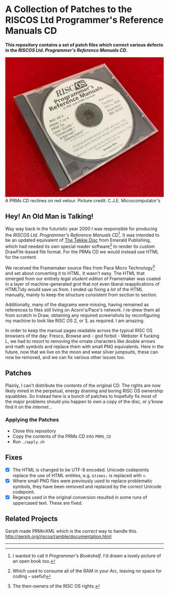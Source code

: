 A Collection of Patches to the RISCOS Ltd Programmer's Reference Manuals CD
===========================================================================

**This repository contains a set of patch files which correct various defects in the _RISCOS Ltd. Programmer's Reference Manuals CD_.**

![CD](velour.jpg)
A PRMs CD reclines on red velour. Picture credit: C.J.E. Microcomputator's

Hey! An Old Man is Talking!
---------------------------
Way way back in the futuristic year 2000 I was responsible for producing the _RISCOS Ltd. Programmer's Reference Manuals CD_[^1]. It was intended to be an updated equivalent of [The Tekkie Disc](https://archive.org/details/the-tekkie-disc) from Emerald Publishing, which had needed its own special reader software[^2] to render its custom DrawFile-based file format. For the PRMs CD we would instead use HTML for the content.

We received the Framemaker source files from Pace Micro Technology[^3] and set about converting it to HTML. It wasn't easy. The HTML that emerged from our entirely legal _student edition_ of Framemaker was coated in a layer of machine-generated grot that not even liberal reapplications of HTMLTidy would save us from. I ended up fixing a *lot* of the HTML manually, mainly to keep the structure consistent from section to section.

Additionally, many of the diagrams were missing, having remained as references to files still living on Acorn's/Pace's network. I re-drew them all from scratch in Draw, obtaining any required screenshots by reconfiguring my machine to look like RISC OS 2, or 3, as required. I am amazing.

In order to keep the manual pages readable across the typical RISC OS browsers of the day: Fresco, Browse and - god forbid - Webster X fucking L, we had to resort to removing the ornate characters like double arrows and math symbols and replace them with small PNG equivalents. Here in the future, now that we live on the moon and wear silver jumpsuits, these can now be removed, and we can fix various other issues too.

Patches
-------
Plainly, I can't distribute the contents of the original CD. The rights are now likely mired in the perpetual, energy draining and boring RISC OS ownership squabbles. So instead here is a bunch of patches to hopefully fix most of the major problems should you happen to own a copy of the disc, or y'know find it on the _internet_...

### Applying the Patches

* Clone this repository
* Copy the contents of the PRMs CD into `PRMS_CD`
* Run `./apply.sh`

Fixes
-----
* [X] The HTML is changed to be UTF-8 encoded. Unicode codepoints replace the use of HTML entities, e.g. `&times;` is replaced with `×`.
* [X] Where small PNG files were previously used to replace problematic symbols, they have been removed and replaced by the correct Unicode codepoint.
* [X] Regexps used in the original conversion resulted in some runs of uppercased text. These are fixed.

Related Projects
----------------
Gerph made PRMinXML which is the _correct_ way to handle this. http://gerph.org/riscos/ramble/documentation.html

---

[^1]: I wanted to call it _Programmer's Bookshelf_. I'd drawn a lovely picture of an open book too.

[^2]: Which used to consume all of the RAM in your Arc, leaving no space for coding – useful!

[^3]: The then-owners of the RISC OS rights.

